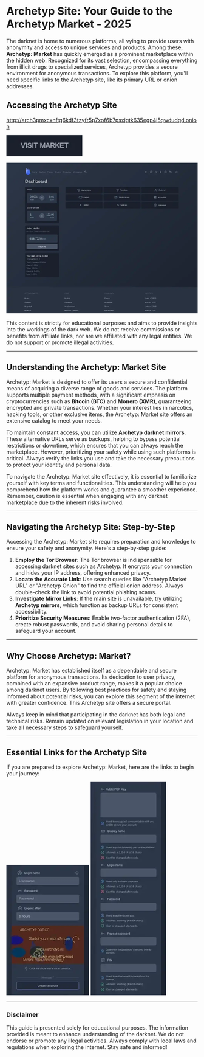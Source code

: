 # Archetyp Site: Your Guide to the Archetyp Market - 2025

The darknet is home to numerous platforms, all vying to provide users with anonymity and access to unique services and products. Among these, **Archetyp: Market** has quickly emerged as a prominent marketplace within the hidden web. Recognized for its vast selection, encompassing everything from illicit drugs to specialized services, Archetyp provides a secure environment for anonymous transactions. To explore this platform, you'll need specific links to the Archetyp site, like its primary URL or onion addresses.

## Accessing the Archetyp Site

http://arch3pmxcxnftg6kdf3tzyfr5p7xof6b7psxjqtk635egp4j5qwdudqd.onion

[<img src="/design/matrix.webp" width="200">](http://arch3pmxcxnftg6kdf3tzyfr5p7xof6b7psxjqtk635egp4j5qwdudqd.onion)

<a href="http://arch3pmxcxnftg6kdf3tzyfr5p7xof6b7psxjqtk635egp4j5qwdudqd.onion"><img src="/design/slate.webp" alt="Archetyp Preview" style="max-width: 100%;"></a>

This content is strictly for educational purposes and aims to provide insights into the workings of the dark web. We do not receive commissions or benefits from affiliate links, nor are we affiliated with any legal entities. We do not support or promote illegal activities.

---

## Understanding the Archetyp: Market Site

Archetyp: Market is designed to offer its users a secure and confidential means of acquiring a diverse range of goods and services. The platform supports multiple payment methods, with a significant emphasis on cryptocurrencies such as **Bitcoin (BTC)** and **Monero (XMR)**, guaranteeing encrypted and private transactions. Whether your interest lies in narcotics, hacking tools, or other exclusive items, the Archetyp: Market site offers an extensive catalog to meet your needs.

To maintain constant access, you can utilize **Archetyp darknet mirrors**. These alternative URLs serve as backups, helping to bypass potential restrictions or downtime, which ensures that you can always reach the marketplace. However, prioritizing your safety while using such platforms is critical. Always verify the links you use and take the necessary precautions to protect your identity and personal data.

To navigate the Archetyp: Market site effectively, it is essential to familiarize yourself with key terms and functionalities. This understanding will help you comprehend how the platform works and guarantee a smoother experience. Remember, caution is essential when engaging with any darknet marketplace due to the inherent risks involved.

---

## Navigating the Archetyp Site: Step-by-Step

Accessing the Archetyp: Market site requires preparation and knowledge to ensure your safety and anonymity. Here's a step-by-step guide:

1.  **Employ the Tor Browser**: The Tor browser is indispensable for accessing darknet sites such as Archetyp. It encrypts your connection and hides your IP address, offering enhanced privacy.
2.  **Locate the Accurate Link**: Use search queries like "Archetyp Market URL" or "Archetyp Onion" to find the official onion address. Always double-check the link to avoid potential phishing scams.
3.  **Investigate Mirror Links**: If the main site is unavailable, try utilizing **Archetyp mirrors**, which function as backup URLs for consistent accessibility.
4.  **Prioritize Security Measures**: Enable two-factor authentication (2FA), create robust passwords, and avoid sharing personal details to safeguard your account.

---

## Why Choose Archetyp: Market?

Archetyp: Market has established itself as a dependable and secure platform for anonymous transactions. Its dedication to user privacy, combined with an expansive product range, makes it a popular choice among darknet users. By following best practices for safety and staying informed about potential risks, you can explore this segment of the internet with greater confidence. This Archetyp site offers a secure portal.

Always keep in mind that participating in the darknet has both legal and technical risks. Remain updated on relevant legislation in your location and take all necessary steps to safeguard yourself.

---

## Essential Links for the Archetyp Site

If you are prepared to explore Archetyp: Market, here are the links to begin your journey:

<a href="http://arch3pmxcxnftg6kdf3tzyfr5p7xof6b7psxjqtk635egp4j5qwdudqd.onion"><img src="/design/tall.webp" alt="Archetyp Login" style="max-width: 100%;"></a>
<a href="http://arch3pmxcxnftg6kdf3tzyfr5p7xof6b7psxjqtk635egp4j5qwdudqd.onion"><img src="/design/rule.webp" alt="Archetyp Register" style="max-width: 100%;"></a>

---

### Disclaimer

This guide is presented solely for educational purposes. The information provided is meant to enhance understanding of the darknet. We do not endorse or promote any illegal activities. Always comply with local laws and regulations when exploring the internet. Stay safe and informed!